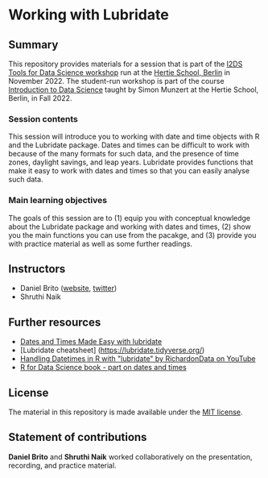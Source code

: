 # Working with Lubridate


## Summary

This repository provides materials for a session that is part of the [I2DS Tools for Data Science workshop](https://github.com/intro-to-data-science-22-workshop) run at the [Hertie School, Berlin](https://www.hertie-school.org/en/) in November 2022. The student-run workshop is part of the course [Introduction to Data Science](https://github.com/intro-to-data-science-22) taught by Simon Munzert at the Hertie School, Berlin, in Fall 2022.

### Session contents

This session will introduce you to working with date and time objects with R and the Lubridate package. Dates and times can be difficult to work with because of the many formats for such data, and the presence of time zones, daylight savings, and leap years. Lubridate provides functions that make it easy to work with dates and times so that you can easily analyse such data. 

### Main learning objectives

The goals of this session are to (1) equip you with conceptual knowledge about the Lubridate package and working with dates and times, (2) show you the main functions you can use from the pacakge, and (3) provide you with practice material as well as some further readings.


## Instructors

- Daniel Brito ([website](http://simonmunzert.github.io/), [twitter](https://twitter.com/simonsaysnothin))
- Shruthi Naik 


## Further resources

- [Dates and Times Made Easy with lubridate](https://www.jstatsoft.org/article/view/v040i03)
- [Lubridate cheatsheet] (https://lubridate.tidyverse.org/)
- [Handling Datetimes in R with "lubridate" by RichardonData on YouTube](https://www.youtube.com/watch?v=VYAo69WdJZg)
- [R for Data Science book - part on dates and times](https://r4ds.had.co.nz/dates-and-times.html)


## License

The material in this repository is made available under the [MIT license](http://opensource.org/licenses/mit-license.php). 

## Statement of contributions

**Daniel Brito** and **Shruthi Naik** worked collaboratively on the presentation, recording, and practice material.
